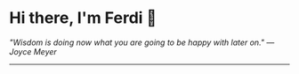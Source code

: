 <h1>Hi there, I'm Ferdi 👋</h1>

<p><em>
  "Wisdom is doing now what you are going to be happy with later on." — Joyce Meyer
</em></p>

---
